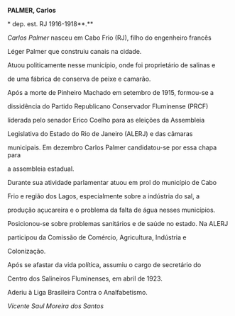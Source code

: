 **PALMER, Carlos**



\* dep. est. RJ 1916-1918**.**



*Carlos Palmer* nasceu em Cabo Frio (RJ), filho do engenheiro francês

Léger Palmer que construiu canais na cidade.



Atuou politicamente nesse município, onde foi proprietário de salinas e

de uma fábrica de conserva de peixe e camarão.



Após a morte de Pinheiro Machado em setembro de 1915, formou-se a

dissidência do Partido Republicano Conservador Fluminense (PRCF)

liderada pelo senador Erico Coelho para as eleições da Assembleia

Legislativa do Estado do Rio de Janeiro (ALERJ) e das câmaras

municipais. Em dezembro Carlos Palmer candidatou-se por essa chapa para

a assembleia estadual.



Durante sua atividade parlamentar atuou em prol do município de Cabo

Frio e região dos Lagos, especialmente sobre a indústria do sal, a

produção açucareira e o problema da falta de água nesses municípios.

Posicionou-se sobre problemas sanitários e de saúde no estado. Na ALERJ

participou da Comissão de Comércio, Agricultura, Indústria e

Colonização.



Após se afastar da vida política, assumiu o cargo de secretário do

Centro dos Salineiros Fluminenses, em abril de 1923.



Aderiu à Liga Brasileira Contra o Analfabetismo.



*Vicente Saul Moreira dos Santos*



